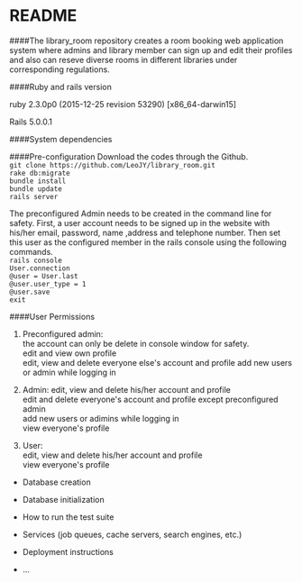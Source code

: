 README
=====
####The library_room repository creates a room booking web application system where admins and library member can sign up and edit their profiles and also can reseve diverse rooms in different libraries under corresponding regulations. 

####Ruby and rails version

 ruby 2.3.0p0 (2015-12-25 revision 53290) [x86_64-darwin15]
   
 Rails 5.0.0.1

####System dependencies

####Pre-configuration 
 Download the codes through the Github.  
`git clone https://github.com/LeoJY/library_room.git`  
`rake db:migrate`  
`bundle install`  
`bundle update`  
`rails server`  

The preconfigured Admin needs to be created in the command line for safety. 
First, a user account needs to be signed up in the website with his/her email, password, name ,address and telephone number. Then set this user as the configured member in the rails console using the following commands.  
`rails console`  
`User.connection`  
`@user = User.last`  
`@user.user_type = 1`  
`@user.save`  
`exit`  


####User Permissions
1. Preconfigured admin:  
the account can only be delete in console window for safety.  
edit and view own profile  
edit, view and delete everyone else's account and profile 
add new users or admin while logging in

2. Admin:
edit, view and delete his/her account and profile  
edit and delete everyone's account and profile  except preconfigured admin  
add new users or adimins while logging in  
view everyone's profile  

3. User:  
edit, view and delete his/her account and profile  
view everyone's profile  



* Database creation

* Database initialization

* How to run the test suite

* Services (job queues, cache servers, search engines, etc.)

* Deployment instructions

* ...
